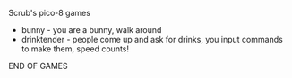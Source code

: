 Scrub's pico-8 games

* bunny - you are a bunny, walk around
* drinktender - people come up and ask for drinks, you input commands to make them, speed counts!

END OF GAMES